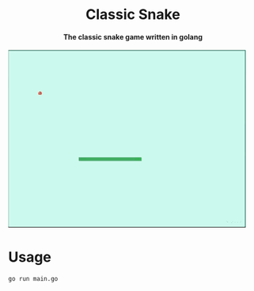 <h1 align="center">
    Classic Snake
</h1>

<h4 align="center">
    The classic snake game written in golang
</h4>

![Alt text](./snake.gif)

# Usage

```bash
go run main.go
```

